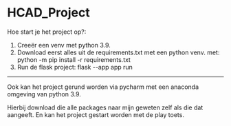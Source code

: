 # HCAD_Project

Hoe start je het project op?:

1. Creeër een venv met python 3.9.
2. Download eerst alles uit de requirements.txt met een python venv. met: python -m pip install -r requirements.txt
3. Run de flask project: flask --app app run

------------

Ook kan het project gerund worden via pycharm met een anaconda omgeving van python 3.9.

Hierbij download die alle packages naar mijn geweten zelf als die dat aangeeft. En kan het project gestart worden met de play toets.
